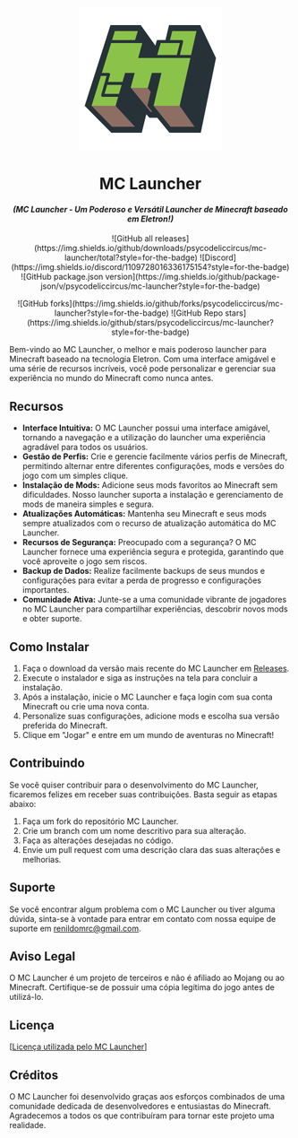 <p align="center"><img src="src/assets/images/icon.png" alt="icon-launcher"></p>

<h1 align="center">MC Launcher</h1>

#### <p align="center">*(MC Launcher - Um Poderoso e Versátil Launcher de Minecraft baseado em Eletron!)*</p>
<p align="center">
![GitHub all releases](https://img.shields.io/github/downloads/psycodeliccircus/mc-launcher/total?style=for-the-badge)
![Discord](https://img.shields.io/discord/1109728016336175154?style=for-the-badge)
![GitHub package.json version](https://img.shields.io/github/package-json/v/psycodeliccircus/mc-launcher?style=for-the-badge)
  </p>
<p align="center">
![GitHub forks](https://img.shields.io/github/forks/psycodeliccircus/mc-launcher?style=for-the-badge)
![GitHub Repo stars](https://img.shields.io/github/stars/psycodeliccircus/mc-launcher?style=for-the-badge)
</p>

Bem-vindo ao MC Launcher, o melhor e mais poderoso launcher para Minecraft baseado na tecnologia Eletron. Com uma interface amigável e uma série de recursos incríveis, você pode personalizar e gerenciar sua experiência no mundo do Minecraft como nunca antes.

## Recursos

- **Interface Intuitiva:** O MC Launcher possui uma interface amigável, tornando a navegação e a utilização do launcher uma experiência agradável para todos os usuários.
- **Gestão de Perfis:** Crie e gerencie facilmente vários perfis de Minecraft, permitindo alternar entre diferentes configurações, mods e versões do jogo com um simples clique.
- **Instalação de Mods:** Adicione seus mods favoritos ao Minecraft sem dificuldades. Nosso launcher suporta a instalação e gerenciamento de mods de maneira simples e segura.
- **Atualizações Automáticas:** Mantenha seu Minecraft e seus mods sempre atualizados com o recurso de atualização automática do MC Launcher.
- **Recursos de Segurança:** Preocupado com a segurança? O MC Launcher fornece uma experiência segura e protegida, garantindo que você aproveite o jogo sem riscos.
- **Backup de Dados:** Realize facilmente backups de seus mundos e configurações para evitar a perda de progresso e configurações importantes.
- **Comunidade Ativa:** Junte-se a uma comunidade vibrante de jogadores no MC Launcher para compartilhar experiências, descobrir novos mods e obter suporte.

## Como Instalar

1. Faça o download da versão mais recente do MC Launcher em [Releases](https://github.com/psycodeliccircus/mc-launcher/releases).
2. Execute o instalador e siga as instruções na tela para concluir a instalação.
3. Após a instalação, inicie o MC Launcher e faça login com sua conta Minecraft ou crie uma nova conta.
4. Personalize suas configurações, adicione mods e escolha sua versão preferida do Minecraft.
5. Clique em "Jogar" e entre em um mundo de aventuras no Minecraft!

## Contribuindo

Se você quiser contribuir para o desenvolvimento do MC Launcher, ficaremos felizes em receber suas contribuições. Basta seguir as etapas abaixo:

1. Faça um fork do repositório MC Launcher.
2. Crie um branch com um nome descritivo para sua alteração.
3. Faça as alterações desejadas no código.
4. Envie um pull request com uma descrição clara das suas alterações e melhorias.

## Suporte

Se você encontrar algum problema com o MC Launcher ou tiver alguma dúvida, sinta-se à vontade para entrar em contato com nossa equipe de suporte em renildomrc@gmail.com.

## Aviso Legal

O MC Launcher é um projeto de terceiros e não é afiliado ao Mojang ou ao Minecraft. Certifique-se de possuir uma cópia legítima do jogo antes de utilizá-lo.

## Licença

[[Licença utilizada pelo MC Launcher](https://github.com/psycodeliccircus/mc-launcher/blob/main/LICENSE.md)]

## Créditos

O MC Launcher foi desenvolvido graças aos esforços combinados de uma comunidade dedicada de desenvolvedores e entusiastas do Minecraft. Agradecemos a todos os que contribuíram para tornar este projeto uma realidade.
